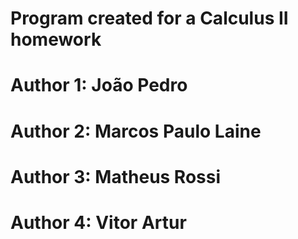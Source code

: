 # Program created for a Calculus II homework
# Author 1: João Pedro
# Author 2: Marcos Paulo Laine
# Author 3: Matheus Rossi
# Author 4: Vitor Artur


